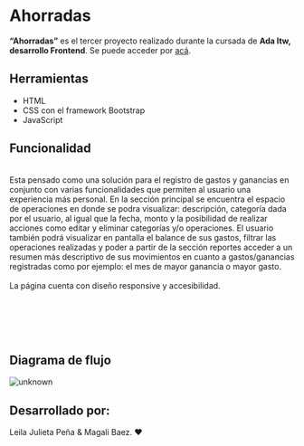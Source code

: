 # Ahorradas
**“Ahorradas”** es el tercer proyecto realizado durante la cursada de **Ada Itw, desarrollo Frontend**.
Se puede acceder por [acá](https://mayaba93.github.io/Ahorradas/).
<br>
## Herramientas
- HTML
- CSS con el framework Bootstrap
- JavaScript
## Funcionalidad
<br>
Esta pensado como una solución para el registro de gastos y ganancias en conjunto con varias funcionalidades que permiten al usuario una experiencia más personal.
En la sección principal se encuentra el espacio de operaciones en donde se podra visualizar: descripción, categoría dada por el usuario, al igual que la fecha, monto y la posibilidad de realizar   acciones como editar y eliminar categorías y/o operaciones.
El usuario también  podrá visualizar en pantalla el balance de sus gastos, filtrar las operaciones realizadas y poder a partir de la sección reportes acceder a un resumen más descriptivo de sus movimientos en cuanto a gastos/ganancias registradas  como por ejemplo: el mes de mayor ganancia o mayor gasto.
 <br>
 <br>
La página cuenta con diseño responsive y accesibilidad.


<br><br>
<br> <br>

## Diagrama de flujo
![unknown](https://i.imgur.com/y6R9m3J.jpg  )

## Desarrollado por:

Leila Julieta Peña & Magali Baez. ❤️
